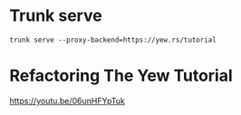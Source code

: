 # Trunk serve

```
trunk serve --proxy-backend=https://yew.rs/tutorial
```


# Refactoring The Yew Tutorial

https://youtu.be/06unHFYpTuk

